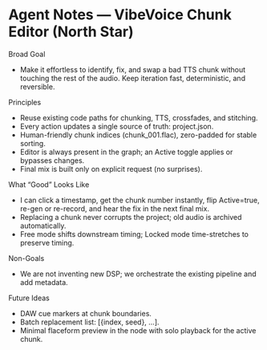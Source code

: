 # Agent Notes — VibeVoice Chunk Editor (North Star)

Broad Goal
- Make it effortless to identify, fix, and swap a bad TTS chunk without touching the rest
  of the audio. Keep iteration fast, deterministic, and reversible.

Principles
- Reuse existing code paths for chunking, TTS, crossfades, and stitching.
- Every action updates a single source of truth: project.json.
- Human-friendly chunk indices (chunk_001.flac), zero-padded for stable sorting.
- Editor is always present in the graph; an Active toggle applies or bypasses changes.
- Final mix is built only on explicit request (no surprises).

What “Good” Looks Like
- I can click a timestamp, get the chunk number instantly, flip Active=true, re-gen or
  re-record, and hear the fix in the next final mix.
- Replacing a chunk never corrupts the project; old audio is archived automatically.
- Free mode shifts downstream timing; Locked mode time-stretches to preserve timing.

Non-Goals
- We are not inventing new DSP; we orchestrate the existing pipeline and add metadata.

Future Ideas
- DAW cue markers at chunk boundaries.
- Batch replacement list: [{index, seed}, …].
- Minimal flaceform preview in the node with solo playback for the active chunk.
